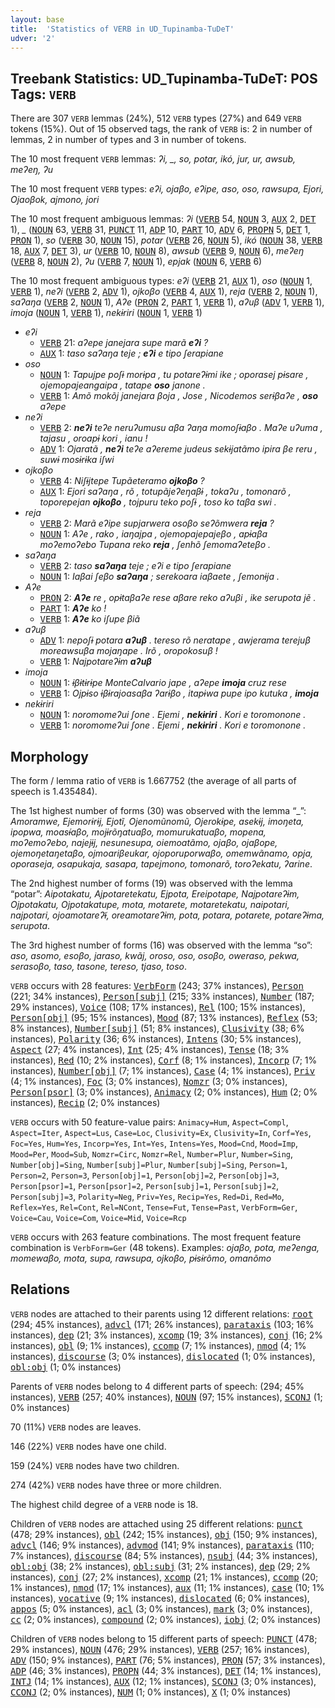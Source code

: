 ```yaml
---
layout: base
title:  'Statistics of VERB in UD_Tupinamba-TuDeT'
udver: '2'
---
```


## Treebank Statistics: UD_Tupinamba-TuDeT: POS Tags: `VERB`

There are 307 `VERB` lemmas (24%), 512 `VERB` types (27%) and 649 `VERB` tokens (15%).
Out of 15 observed tags, the rank of `VERB` is: 2 in number of lemmas, 2 in number of types and 3 in number of tokens.

The 10 most frequent `VERB` lemmas: <em>ʔi, _, so, potar, ikó, jur, ur, awsub, meʔeŋ, ʔu</em>

The 10 most frequent `VERB` types:  <em>eʔi, ojaβo, eʔipe, aso, oso, rawsupa, Ejori, Ojaoβok, ajmono, jori</em>

The 10 most frequent ambiguous lemmas: <em>ʔi</em> (<tt><a href="tpn_tudet-pos-VERB.html">VERB</a></tt> 54, <tt><a href="tpn_tudet-pos-NOUN.html">NOUN</a></tt> 3, <tt><a href="tpn_tudet-pos-AUX.html">AUX</a></tt> 2, <tt><a href="tpn_tudet-pos-DET.html">DET</a></tt> 1), <em>_</em> (<tt><a href="tpn_tudet-pos-NOUN.html">NOUN</a></tt> 63, <tt><a href="tpn_tudet-pos-VERB.html">VERB</a></tt> 31, <tt><a href="tpn_tudet-pos-PUNCT.html">PUNCT</a></tt> 11, <tt><a href="tpn_tudet-pos-ADP.html">ADP</a></tt> 10, <tt><a href="tpn_tudet-pos-PART.html">PART</a></tt> 10, <tt><a href="tpn_tudet-pos-ADV.html">ADV</a></tt> 6, <tt><a href="tpn_tudet-pos-PROPN.html">PROPN</a></tt> 5, <tt><a href="tpn_tudet-pos-DET.html">DET</a></tt> 1, <tt><a href="tpn_tudet-pos-PRON.html">PRON</a></tt> 1), <em>so</em> (<tt><a href="tpn_tudet-pos-VERB.html">VERB</a></tt> 30, <tt><a href="tpn_tudet-pos-NOUN.html">NOUN</a></tt> 15), <em>potar</em> (<tt><a href="tpn_tudet-pos-VERB.html">VERB</a></tt> 26, <tt><a href="tpn_tudet-pos-NOUN.html">NOUN</a></tt> 5), <em>ikó</em> (<tt><a href="tpn_tudet-pos-NOUN.html">NOUN</a></tt> 38, <tt><a href="tpn_tudet-pos-VERB.html">VERB</a></tt> 18, <tt><a href="tpn_tudet-pos-AUX.html">AUX</a></tt> 7, <tt><a href="tpn_tudet-pos-DET.html">DET</a></tt> 3), <em>ur</em> (<tt><a href="tpn_tudet-pos-VERB.html">VERB</a></tt> 10, <tt><a href="tpn_tudet-pos-NOUN.html">NOUN</a></tt> 8), <em>awsub</em> (<tt><a href="tpn_tudet-pos-VERB.html">VERB</a></tt> 9, <tt><a href="tpn_tudet-pos-NOUN.html">NOUN</a></tt> 6), <em>meʔeŋ</em> (<tt><a href="tpn_tudet-pos-VERB.html">VERB</a></tt> 8, <tt><a href="tpn_tudet-pos-NOUN.html">NOUN</a></tt> 2), <em>ʔu</em> (<tt><a href="tpn_tudet-pos-VERB.html">VERB</a></tt> 7, <tt><a href="tpn_tudet-pos-NOUN.html">NOUN</a></tt> 1), <em>epjak</em> (<tt><a href="tpn_tudet-pos-NOUN.html">NOUN</a></tt> 6, <tt><a href="tpn_tudet-pos-VERB.html">VERB</a></tt> 6)

The 10 most frequent ambiguous types:  <em>eʔi</em> (<tt><a href="tpn_tudet-pos-VERB.html">VERB</a></tt> 21, <tt><a href="tpn_tudet-pos-AUX.html">AUX</a></tt> 1), <em>oso</em> (<tt><a href="tpn_tudet-pos-NOUN.html">NOUN</a></tt> 1, <tt><a href="tpn_tudet-pos-VERB.html">VERB</a></tt> 1), <em>neʔi</em> (<tt><a href="tpn_tudet-pos-VERB.html">VERB</a></tt> 2, <tt><a href="tpn_tudet-pos-ADV.html">ADV</a></tt> 1), <em>ojkoβo</em> (<tt><a href="tpn_tudet-pos-VERB.html">VERB</a></tt> 4, <tt><a href="tpn_tudet-pos-AUX.html">AUX</a></tt> 1), <em>reja</em> (<tt><a href="tpn_tudet-pos-VERB.html">VERB</a></tt> 2, <tt><a href="tpn_tudet-pos-NOUN.html">NOUN</a></tt> 1), <em>saʔaŋa</em> (<tt><a href="tpn_tudet-pos-VERB.html">VERB</a></tt> 2, <tt><a href="tpn_tudet-pos-NOUN.html">NOUN</a></tt> 1), <em>Aʔe</em> (<tt><a href="tpn_tudet-pos-PRON.html">PRON</a></tt> 2, <tt><a href="tpn_tudet-pos-PART.html">PART</a></tt> 1, <tt><a href="tpn_tudet-pos-VERB.html">VERB</a></tt> 1), <em>aʔuβ</em> (<tt><a href="tpn_tudet-pos-ADV.html">ADV</a></tt> 1, <tt><a href="tpn_tudet-pos-VERB.html">VERB</a></tt> 1), <em>imoja</em> (<tt><a href="tpn_tudet-pos-NOUN.html">NOUN</a></tt> 1, <tt><a href="tpn_tudet-pos-VERB.html">VERB</a></tt> 1), <em>nekɨriri</em> (<tt><a href="tpn_tudet-pos-NOUN.html">NOUN</a></tt> 1, <tt><a href="tpn_tudet-pos-VERB.html">VERB</a></tt> 1)


* <em>eʔi</em>
  * <tt><a href="tpn_tudet-pos-VERB.html">VERB</a></tt> 21: <em>aʔepe janejara supe marã <b>eʔi</b> ?</em>
  * <tt><a href="tpn_tudet-pos-AUX.html">AUX</a></tt> 1: <em>taso saʔaŋa teje ; <b>eʔi</b> e tipo ʃerapiane</em>
* <em>oso</em>
  * <tt><a href="tpn_tudet-pos-NOUN.html">NOUN</a></tt> 1: <em>Tapujpe poʃɨ morɨpa , tu potareʔɨmi ike ; oporasej pɨsare , ojemopajeangaipa , tatape <b>oso</b> janone .</em>
  * <tt><a href="tpn_tudet-pos-VERB.html">VERB</a></tt> 1: <em>Amõ mokõj janejara βoja , Jose , Nicodemos serɨβaʔe , <b>oso</b> aʔepe</em>
* <em>neʔi</em>
  * <tt><a href="tpn_tudet-pos-VERB.html">VERB</a></tt> 2: <em><b>neʔi</b> teʔe neruʔumusu aβa ʔaŋa momoʃɨaβo . Maʔe uʔuma , tajasu , oroapɨ kori , ianu !</em>
  * <tt><a href="tpn_tudet-pos-ADV.html">ADV</a></tt> 1: <em>Ojaratã , <b>neʔi</b> teʔe aʔereme judeus sekɨjatãmo ipira βe reru , suwɨ mosɨrɨka iʃwi</em>
* <em>ojkoβo</em>
  * <tt><a href="tpn_tudet-pos-VERB.html">VERB</a></tt> 4: <em>Niʃɨjtepe Tupãeteramo <b>ojkoβo</b> ?</em>
  * <tt><a href="tpn_tudet-pos-AUX.html">AUX</a></tt> 1: <em>Ejori saʔaŋa , rõ , totupãjeʔeŋaβɨ , tokaʔu , tomonarõ , toporepejan <b>ojkoβo</b> , tojpuru teko poʃɨ , toso ko taβa swi .</em>
* <em>reja</em>
  * <tt><a href="tpn_tudet-pos-VERB.html">VERB</a></tt> 2: <em>Marã eʔipe supjarwera osoβo seʔõmwera <b>reja</b> ?</em>
  * <tt><a href="tpn_tudet-pos-NOUN.html">NOUN</a></tt> 1: <em>Aʔe , rako , iaŋajpa , ojemopajepajeβo , apɨaβa moʔemoʔebo Tupana reko <b>reja</b> , ʃenhõ ʃemomaʔeteβo .</em>
* <em>saʔaŋa</em>
  * <tt><a href="tpn_tudet-pos-VERB.html">VERB</a></tt> 2: <em>taso <b>saʔaŋa</b> teje ; eʔi e tipo ʃerapiane</em>
  * <tt><a href="tpn_tudet-pos-NOUN.html">NOUN</a></tt> 1: <em>Iaβai ʃeβo <b>saʔaŋa</b> ; serekoara iaβaete , ʃemonɨja .</em>
* <em>Aʔe</em>
  * <tt><a href="tpn_tudet-pos-PRON.html">PRON</a></tt> 2: <em><b>Aʔe</b> re , opɨtaβaʔe rese aβare reko aʔuβi , ike serupota jẽ .</em>
  * <tt><a href="tpn_tudet-pos-PART.html">PART</a></tt> 1: <em><b>Aʔe</b> ko !</em>
  * <tt><a href="tpn_tudet-pos-VERB.html">VERB</a></tt> 1: <em><b>Aʔe</b> ko iʃupe βiã</em>
* <em>aʔuβ</em>
  * <tt><a href="tpn_tudet-pos-ADV.html">ADV</a></tt> 1: <em>nepoʃɨ potara <b>aʔuβ</b> . tereso rõ neratape , awjerama terejuβ moreawsuβa mojaŋape . Irõ , oropokosuβ !</em>
  * <tt><a href="tpn_tudet-pos-VERB.html">VERB</a></tt> 1: <em>Najpotareʔɨm <b>aʔuβ</b></em>
* <em>imoja</em>
  * <tt><a href="tpn_tudet-pos-NOUN.html">NOUN</a></tt> 1: <em>ɨβɨtɨrɨpe MonteCalvario jape , aʔepe <b>imoja</b> cruz rese</em>
  * <tt><a href="tpn_tudet-pos-VERB.html">VERB</a></tt> 1: <em>Ojpɨso ɨβɨrajoasaβa ʔarɨβo , itapɨwa pupe ipo kutuka , <b>imoja</b></em>
* <em>nekɨriri</em>
  * <tt><a href="tpn_tudet-pos-NOUN.html">NOUN</a></tt> 1: <em>noromomeʔui ʃone . Ejemi , <b>nekɨriri</b> . Kori e toromonone .</em>
  * <tt><a href="tpn_tudet-pos-VERB.html">VERB</a></tt> 1: <em>noromomeʔui ʃone . Ejemi , <b>nekɨriri</b> . Kori e toromonone .</em>

## Morphology

The form / lemma ratio of `VERB` is 1.667752 (the average of all parts of speech is 1.435484).

The 1st highest number of forms (30) was observed with the lemma “_”: <em>Amoramwe, Ejemorɨrɨj, Ejotĩ, Ojenomũnomũ, Ojerokɨpe, asekɨj, imoŋeta, ipopwa, moasɨ́aβo, mojɨrõŋatuaβo, momurukatuaβo, mopena, moʔemoʔebo, najejɨj, nesunesupa, oiemoatãmo, ojaβo, ojaβope, ojemoŋetaŋetaβo, ojmoariβeukar, ojoporuporwaβo, omemwãnamo, opja, oporaseja, osapukaja, sasapa, tapejmono, tomonarõ, toroʔekatu, ʔarine</em>.

The 2nd highest number of forms (19) was observed with the lemma “potar”: <em>Aipotakatu, Ajpotaretekatu, Ejpota, Ereipotape, Najpotareʔɨm, Ojpotakatu, Ojpotakatupe, mota, motarete, motaretekatu, naipotari, najpotari, ojoamotareʔɨ̃, oreamotareʔɨm, pota, potara, potarete, potareʔɨma, serupota</em>.

The 3rd highest number of forms (16) was observed with the lemma “so”: <em>aso, asomo, esoβo, jaraso, kwãj, oroso, oso, osoβo, oweraso, pekwa, serasoβo, taso, tasone, tereso, tjaso, toso</em>.

`VERB` occurs with 28 features: <tt><a href="tpn_tudet-feat-VerbForm.html">VerbForm</a></tt> (243; 37% instances), <tt><a href="tpn_tudet-feat-Person.html">Person</a></tt> (221; 34% instances), <tt><a href="tpn_tudet-feat-Person-subj.html">Person[subj]</a></tt> (215; 33% instances), <tt><a href="tpn_tudet-feat-Number.html">Number</a></tt> (187; 29% instances), <tt><a href="tpn_tudet-feat-Voice.html">Voice</a></tt> (108; 17% instances), <tt><a href="tpn_tudet-feat-Rel.html">Rel</a></tt> (100; 15% instances), <tt><a href="tpn_tudet-feat-Person-obj.html">Person[obj]</a></tt> (95; 15% instances), <tt><a href="tpn_tudet-feat-Mood.html">Mood</a></tt> (87; 13% instances), <tt><a href="tpn_tudet-feat-Reflex.html">Reflex</a></tt> (53; 8% instances), <tt><a href="tpn_tudet-feat-Number-subj.html">Number[subj]</a></tt> (51; 8% instances), <tt><a href="tpn_tudet-feat-Clusivity.html">Clusivity</a></tt> (38; 6% instances), <tt><a href="tpn_tudet-feat-Polarity.html">Polarity</a></tt> (36; 6% instances), <tt><a href="tpn_tudet-feat-Intens.html">Intens</a></tt> (30; 5% instances), <tt><a href="tpn_tudet-feat-Aspect.html">Aspect</a></tt> (27; 4% instances), <tt><a href="tpn_tudet-feat-Int.html">Int</a></tt> (25; 4% instances), <tt><a href="tpn_tudet-feat-Tense.html">Tense</a></tt> (18; 3% instances), <tt><a href="tpn_tudet-feat-Red.html">Red</a></tt> (10; 2% instances), <tt><a href="tpn_tudet-feat-Corf.html">Corf</a></tt> (8; 1% instances), <tt><a href="tpn_tudet-feat-Incorp.html">Incorp</a></tt> (7; 1% instances), <tt><a href="tpn_tudet-feat-Number-obj.html">Number[obj]</a></tt> (7; 1% instances), <tt><a href="tpn_tudet-feat-Case.html">Case</a></tt> (4; 1% instances), <tt><a href="tpn_tudet-feat-Priv.html">Priv</a></tt> (4; 1% instances), <tt><a href="tpn_tudet-feat-Foc.html">Foc</a></tt> (3; 0% instances), <tt><a href="tpn_tudet-feat-Nomzr.html">Nomzr</a></tt> (3; 0% instances), <tt><a href="tpn_tudet-feat-Person-psor.html">Person[psor]</a></tt> (3; 0% instances), <tt><a href="tpn_tudet-feat-Animacy.html">Animacy</a></tt> (2; 0% instances), <tt><a href="tpn_tudet-feat-Hum.html">Hum</a></tt> (2; 0% instances), <tt><a href="tpn_tudet-feat-Recip.html">Recip</a></tt> (2; 0% instances)

`VERB` occurs with 50 feature-value pairs: `Animacy=Hum`, `Aspect=Compl`, `Aspect=Iter`, `Aspect=Lus`, `Case=Loc`, `Clusivity=Ex`, `Clusivity=In`, `Corf=Yes`, `Foc=Yes`, `Hum=Yes`, `Incorp=Yes`, `Int=Yes`, `Intens=Yes`, `Mood=Cnd`, `Mood=Imp`, `Mood=Per`, `Mood=Sub`, `Nomzr=Circ`, `Nomzr=Rel`, `Number=Plur`, `Number=Sing`, `Number[obj]=Sing`, `Number[subj]=Plur`, `Number[subj]=Sing`, `Person=1`, `Person=2`, `Person=3`, `Person[obj]=1`, `Person[obj]=2`, `Person[obj]=3`, `Person[psor]=1`, `Person[psor]=2`, `Person[subj]=1`, `Person[subj]=2`, `Person[subj]=3`, `Polarity=Neg`, `Priv=Yes`, `Recip=Yes`, `Red=Di`, `Red=Mo`, `Reflex=Yes`, `Rel=Cont`, `Rel=NCont`, `Tense=Fut`, `Tense=Past`, `VerbForm=Ger`, `Voice=Cau`, `Voice=Com`, `Voice=Mid`, `Voice=Rcp`

`VERB` occurs with 263 feature combinations.
The most frequent feature combination is `VerbForm=Ger` (48 tokens).
Examples: <em>ojaβo, pota, meʔenga, momewaβo, mota, supa, rawsupa, ojkoβo, pɨsɨrõmo, omanõmo</em>


## Relations

`VERB` nodes are attached to their parents using 12 different relations: <tt><a href="tpn_tudet-dep-root.html">root</a></tt> (294; 45% instances), <tt><a href="tpn_tudet-dep-advcl.html">advcl</a></tt> (171; 26% instances), <tt><a href="tpn_tudet-dep-parataxis.html">parataxis</a></tt> (103; 16% instances), <tt><a href="tpn_tudet-dep-dep.html">dep</a></tt> (21; 3% instances), <tt><a href="tpn_tudet-dep-xcomp.html">xcomp</a></tt> (19; 3% instances), <tt><a href="tpn_tudet-dep-conj.html">conj</a></tt> (16; 2% instances), <tt><a href="tpn_tudet-dep-obl.html">obl</a></tt> (9; 1% instances), <tt><a href="tpn_tudet-dep-ccomp.html">ccomp</a></tt> (7; 1% instances), <tt><a href="tpn_tudet-dep-nmod.html">nmod</a></tt> (4; 1% instances), <tt><a href="tpn_tudet-dep-discourse.html">discourse</a></tt> (3; 0% instances), <tt><a href="tpn_tudet-dep-dislocated.html">dislocated</a></tt> (1; 0% instances), <tt><a href="tpn_tudet-dep-obl-obj.html">obl:obj</a></tt> (1; 0% instances)

Parents of `VERB` nodes belong to 4 different parts of speech:  (294; 45% instances), <tt><a href="tpn_tudet-pos-VERB.html">VERB</a></tt> (257; 40% instances), <tt><a href="tpn_tudet-pos-NOUN.html">NOUN</a></tt> (97; 15% instances), <tt><a href="tpn_tudet-pos-SCONJ.html">SCONJ</a></tt> (1; 0% instances)

70 (11%) `VERB` nodes are leaves.

146 (22%) `VERB` nodes have one child.

159 (24%) `VERB` nodes have two children.

274 (42%) `VERB` nodes have three or more children.

The highest child degree of a `VERB` node is 18.

Children of `VERB` nodes are attached using 25 different relations: <tt><a href="tpn_tudet-dep-punct.html">punct</a></tt> (478; 29% instances), <tt><a href="tpn_tudet-dep-obl.html">obl</a></tt> (242; 15% instances), <tt><a href="tpn_tudet-dep-obj.html">obj</a></tt> (150; 9% instances), <tt><a href="tpn_tudet-dep-advcl.html">advcl</a></tt> (146; 9% instances), <tt><a href="tpn_tudet-dep-advmod.html">advmod</a></tt> (141; 9% instances), <tt><a href="tpn_tudet-dep-parataxis.html">parataxis</a></tt> (110; 7% instances), <tt><a href="tpn_tudet-dep-discourse.html">discourse</a></tt> (84; 5% instances), <tt><a href="tpn_tudet-dep-nsubj.html">nsubj</a></tt> (44; 3% instances), <tt><a href="tpn_tudet-dep-obl-obj.html">obl:obj</a></tt> (38; 2% instances), <tt><a href="tpn_tudet-dep-obl-subj.html">obl:subj</a></tt> (31; 2% instances), <tt><a href="tpn_tudet-dep-dep.html">dep</a></tt> (29; 2% instances), <tt><a href="tpn_tudet-dep-conj.html">conj</a></tt> (27; 2% instances), <tt><a href="tpn_tudet-dep-xcomp.html">xcomp</a></tt> (21; 1% instances), <tt><a href="tpn_tudet-dep-ccomp.html">ccomp</a></tt> (20; 1% instances), <tt><a href="tpn_tudet-dep-nmod.html">nmod</a></tt> (17; 1% instances), <tt><a href="tpn_tudet-dep-aux.html">aux</a></tt> (11; 1% instances), <tt><a href="tpn_tudet-dep-case.html">case</a></tt> (10; 1% instances), <tt><a href="tpn_tudet-dep-vocative.html">vocative</a></tt> (9; 1% instances), <tt><a href="tpn_tudet-dep-dislocated.html">dislocated</a></tt> (6; 0% instances), <tt><a href="tpn_tudet-dep-appos.html">appos</a></tt> (5; 0% instances), <tt><a href="tpn_tudet-dep-acl.html">acl</a></tt> (3; 0% instances), <tt><a href="tpn_tudet-dep-mark.html">mark</a></tt> (3; 0% instances), <tt><a href="tpn_tudet-dep-cc.html">cc</a></tt> (2; 0% instances), <tt><a href="tpn_tudet-dep-compound.html">compound</a></tt> (2; 0% instances), <tt><a href="tpn_tudet-dep-iobj.html">iobj</a></tt> (2; 0% instances)

Children of `VERB` nodes belong to 15 different parts of speech: <tt><a href="tpn_tudet-pos-PUNCT.html">PUNCT</a></tt> (478; 29% instances), <tt><a href="tpn_tudet-pos-NOUN.html">NOUN</a></tt> (476; 29% instances), <tt><a href="tpn_tudet-pos-VERB.html">VERB</a></tt> (257; 16% instances), <tt><a href="tpn_tudet-pos-ADV.html">ADV</a></tt> (150; 9% instances), <tt><a href="tpn_tudet-pos-PART.html">PART</a></tt> (76; 5% instances), <tt><a href="tpn_tudet-pos-PRON.html">PRON</a></tt> (57; 3% instances), <tt><a href="tpn_tudet-pos-ADP.html">ADP</a></tt> (46; 3% instances), <tt><a href="tpn_tudet-pos-PROPN.html">PROPN</a></tt> (44; 3% instances), <tt><a href="tpn_tudet-pos-DET.html">DET</a></tt> (14; 1% instances), <tt><a href="tpn_tudet-pos-INTJ.html">INTJ</a></tt> (14; 1% instances), <tt><a href="tpn_tudet-pos-AUX.html">AUX</a></tt> (12; 1% instances), <tt><a href="tpn_tudet-pos-SCONJ.html">SCONJ</a></tt> (3; 0% instances), <tt><a href="tpn_tudet-pos-CCONJ.html">CCONJ</a></tt> (2; 0% instances), <tt><a href="tpn_tudet-pos-NUM.html">NUM</a></tt> (1; 0% instances), <tt><a href="tpn_tudet-pos-X.html">X</a></tt> (1; 0% instances)

